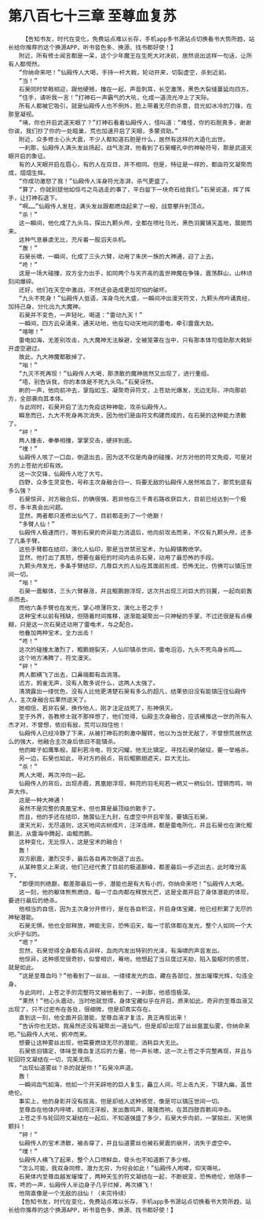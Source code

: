 # 第八百七十三章 至尊血复苏
        【告知书友，时代在变化，免费站点难以长存，手机app多书源站点切换看书大势所趋，站长给你推荐的这个换源APP，听书音色多、换源、找书都好使！】
       附近，所有修士闻言都是一呆，这个少年魔王在生死大对决前，居然说出这样一句话，让所有人都愕然。
       “你纳命来吧！”仙殿传人大喝，手持一杆大戟，轮动开来，切裂虚空，杀到近前。
       “当！”
       石昊同时举戟相迎，跟他硬撼，撞在一起，声音刺耳，长空激荡，黑色大裂缝蔓延向四方。
       “住手，请听我一言！”打神石一声霸气的大吼，化成一道流光冲上了天际。
       所有人都被它吸引，就是仙殿传人也不例外，脸上带着无尽的杀意，目光如冰冷的刀锋，在那里凝视。
       “咦，你也开启武道天眼了？”打神石看着仙殿传人，怪叫道：“难怪，你的石胆真多，谢谢你诶，我们抄了你的一处暗巢，荒也加速开启了天眼，多蒙资助。”
       附近，众多修士心头大震，不少人都知道石胆是什么，居然有这样的大造化出世。
       一刹那，仙殿传人满头发丝扬起，战气澎湃，他看到了石昊瞳孔中的神秘符号，那是武道天眼开启的象征。
       有的人天眼开启在眉心，有的人在双目，并不相同。但是，特征是一样的，都由符文凝聚而成，熠熠生辉。
       “你成功激怒了我！”仙殿传人浑身符光澎湃，杀气更盛了。
       “算了，你就别提他如惊弓之鸟逃走的事了，平白留下一块奇石给我们。”石昊说道，挥了挥手，让打神石退下。
       “啊……”仙殿传人发狂，满头发丝跟都燃烧起来了一般，战意攀升到顶点。
       “杀！”
       这一瞬间，他化成了九头鸟，探出九颗头颅，全都在喷吐乌光，黑色羽翼铺天盖地，展翅而来。
       这种气息暴虐无比，充斥着一股滔天杀机。
       “轰！”
       石昊长啸，一瞬间，化成了三头六臂，动用了朱厌一族的大神通，迎了上去。
       “咚！”
       这是一场大碰撞，双方全力出手，如同两个与天齐高的盖世神魔在争锋，震荡群山，山林顷刻间爆碎。
       还好，他们在天空中激战，不然还会造成更加可怕的破坏。
       “九头不死身！”仙殿传人低语，浑身乌光大盛，一瞬间冲出漫天符文，九颗头颅吟诵真经，加持己身，分化出九大魔神。
       石昊并不变色，一声轻叱，喝道：“雷动九天！”
       一瞬间，四方云朵涌来，通天动地，他在勾动天地间的雷电，牵引雷霆大劫。
       “喀嚓！”
       雷电如海，无差别攻击，九大魔神无法躲避，全被笼罩在当中，只有那本体可借助那大戟斩开虚空避过。
       故此，九大神魔都散掉了。
       “嗡！”
       “九灭不死再现！”仙殿传人大喝，那溃散的魔神居然又出现了，进行重组。
       “唔，别告诉我，你的本体是不死九头鸟。”石昊讶然。
       刷的一声，他向前冲去，掌指如玉，凝聚奇异符文，上苍劫光爆发，无边无际，冲向那前方，全部袭向其本体。
       与此同时，石昊开启了法力免疫这种神能，攻杀仙殿传人。
       瞬息而已，九大不死身再次消失，因为他们是由符文构建而成的，在石昊的这种能力溃散了。
       “砰！”
       两人撞击，拳拳相撞，掌掌交击，硬拼到底。
       “噗！”
       仙殿传人咳了一口血，倒退出去，因为这不仅是肉身的碰撞，对方对他的符文免疫，可是对方的上苍劫光却有效。
       这一次交锋，仙殿传人吃了大亏。
       四野，众多生灵变色，号称主次身融合归一、将要无敌的仙殿传人居然咳血了，那荒到底有多么强？
       石昊惊异，对方融合后，的确很强，若非他在三千青石路收获巨大，目前已经达到一个极尽，多半真会出问题。
       显然，两者都只差修出仙气了，目前都走到了一个绝巅！
       “多臂人仙！”
       仙殿传人极速而行，等到石昊的奇异能力消退后，他向前攻击而来，不仅有九颗头颅，还多了几条手臂。
       这些手臂都在结印，演化人仙印，那是当世禁忌宝术，为仙殿镇教绝学。
       显然，他打出了真怒，想要在最短的时间内击杀石昊，动用了最恐怖的手段。
       九颗头颅发光，多条手臂结印，几尊巨大的人仙在其面前形成，恐怖无比，仿佛可以镇压世间一切。
       “嗡！”
       石昊一震躯体，三头六臂暴涨，并且鲲鹏翅浮现，这次共出现三对巨大的羽翼，一起向前轰杀而去。
       而他六条手臂也在发光，掌心喷薄符文，演化上苍之手！
       这种宝术以前有残缺，但随着时间推移，逐渐能凝聚出一只神秘的手掌，不过还很是有点模糊，只是这一次石昊还动用了雷电术，与之配合。
       他叠加两种宝术，全力出击！
       “咚！”
       这次的碰撞太激烈了，鲲鹏翅裂天，人仙印镇杀世间，雷电滔滔，九头不死鸟身长鸣……
       这个地方沸腾了，符文漫天。
       “砰！”
       两人都横飞了出去，口鼻端都有血淌落。
       远方，鸦雀无声，没有人敢多说什么，这两人太强了。
       清漪露出一缕忧色，没有人比他更清楚石昊有多么的超凡，结果依旧没有能镇压住仙殿传人，主次身融合后果然逆天了。
       她相信，若非石昊，换作他人，刚才注定战死了，形神俱灭。
       至于外界，各教修士就不那样想了，他们觉得，仙殿主次身融合，应该横推这一世的所有人杰才对，不曾想，依旧有敌，荒可以挡住他！
       仙殿传人已经冷静了下来，从被打神石的刺激中醒转，他以为当世无敌了，不曾想荒居然这么的强大，他融合主次身后依旧不能镇杀。
       他的眸子如鹰隼般，犀利若冷电，符文闪耀，他无比镇定，寻找石昊的破绽，要一举格杀。
       另一边，石昊也如此，寻对方的弱点，背后鲲鹏翅遮天，巨大无比。
       “杀！”
       两人大喝，再次冲向一起。
       仙殿传人的背后，出现赤霞，真凰翅浮现，鲜亮的羽毛宛若一柄又一柄仙剑，铿锵而鸣，响声大作。
       这是一种大神通！
       虽然不是完整的真凰宝术，但也算是最顶级的散手了。
       而且，他的手还在结印，施展仙王九封，在虚空中开启牢笼，要镇压石昊。
       漫天光彩，无尽道则，这天地间古树成片，汪洋连绵，都是雷电所化，并且石昊也在演化鲲鹏法，从雷海中腾起，由鲲而鹏。
       这种变化，无比惊人，这是宝术的融合！
       轰！
       双方剧震，激烈交手，最后各自再次倒退了出去。
       从某种意义上来说，他们已经代表了目前的极道巅峰，都差最后一步迈出去，此时难分高下。
       “即便同列绝巅，都差那最后一步，潜能也是有大有小的，你纳命来吧！”仙殿传人大喝。
       这一刻，他的躯体熊熊燃烧，每一寸血肉都在释放光芒，这是全面开启了身体潜能的体现，要进行最后的绝杀。
       他相当的自信，因为主次身分开修行，是在各自积淀，开启身体宝藏，他已经积累了无尽的神秘潜能。
       石昊无惧，他也全部释放，神能无穷，恐怖滔天，每一寸肌体都在发光，整个人如同一个大火炉子似的。
       “嗯？”
       忽然，石昊觉得全身都有点异样，血肉内发出特别的光泽，有海啸的声音发出。
       他惊异，这种感觉很奇妙，似曾相识，蓦地，他想起了当日度过天劫，陷入蛰眠时的感觉，就是如此。
       “这是至尊血吗？”他看到了一丝丝、一缕缕发光的血，藏在各部位，放出璀璨光辉，勾连全身。
       与此同时，上苍之手的完整符文被他看到了，一刹那，他感悟极深。
       “果然！”他心头震动，当时他就觉得，身体宝藏似乎在开启，原来如此，奇异的至尊血液又出现了，只不过密布在各处，很细微，但是却真实存在。
       直到这一刻，他全面开启潜能，至尊血液才复活，真正再现出来！
       “告诉你也无妨，我虽然还没有凝聚出一道仙气，但是却却出现了丝丝氤氲仙雾，你纳命来吧。”仙殿传人大吼，俯冲而来。
       想要让这种雾丝出现，他需要燃烧无尽的潜能，消耗巨大无比。
       石昊依旧镇定，体味至尊血复活后的力量，他一声长啸，这一次上苍之手完整再现，并且与轮回符文凝结在一切，完美无瑕。
       “出现仙道雾丝？杀的就是你！”石昊冷声道。
       轰！
       一瞬间血气如海，他如一个开天辟地的巨人复生，矗立人间，可上击九天，下镇九幽，盖世绝伦。
       事实上，他的身影并没有拔高，但是却给人这种感觉，像是可以镇压世间一切。
       至尊血在他体内呼啸，如同汪洋般，发出轰鸣声，隆隆而响，在其四肢百骸间冲击。
       上苍之手与轮回符文凝结在一起后，不知道强盛了多少，石昊大步向前，一掌拍出，天地俱颤抖！
       “砰！”
       仙殿传人的宝术溃散，被击穿了，并且仙道雾丝也被石昊震的崩开，消失于虚空中。
       “噗！”
       仙殿传人横飞了起来，整个人口喷鲜血，骨头也不知道断了多少根。
       “怎么可能，我双身同修，潜力无穷，为何会如此！”仙殿传人咆哮，仰天嘶吼。
       石昊体内至尊血越发璀璨了，两种天生的符文凝结在一起，不断蜕变，恐怖绝伦，他随手一挥，咚的一声，仙殿传人半边身子几乎烂掉，再次横飞！
       他简直像是一个无敌的战仙！（未完待续）
       【告知书友，时代在变化，免费站点难以长存，手机app多书源站点切换看书大势所趋，站长给你推荐的这个换源APP，听书音色多、换源、找书都好使！】
